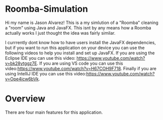 # Roomba-Simulation
Hi my name is Jason Alvarez! This is a my simlution of a "Roomba" cleaning a "room" using Java and JavaFX. This isnt by any means how a Roomba actually works I just thought the idea was fairly similar. 

I currrently dont know how to have users install the JavaFX dependencies, but if you want to run this application on your device you can use the following videos to help you install and set up JavaFX. If you are using the Eclipse IDE you can use this video: https://www.youtube.com/watch?v=bk28ytggz7E. If you are using VS code you can use this video:https://www.youtube.com/watch?v=H67COH9F718. Finally if you are using IntelliJ IDE you can use this video:https://www.youtube.com/watch?v=Ope4icw6bVk.

# Overview

There are four main features for this application. 
